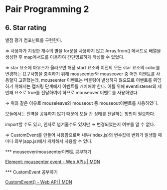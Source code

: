 # Pair Programming 2

## 6. Star rating

별점 평가 컴포넌트를 구현한다.

⇒ 사용자가 지정한 개수의 별을 for문을 사용하지 않고 Array.from() 메서드로 배열을 생성한 후 map메서드를 이용하여 간단명료하게 작성할 수 있었다.

⇒ star 요소에 마우스가 올라오면 해당 start 요소와 이전의 모든 star 요소의 color를 변경하는 요구사항을 충족하기 위해 mouseenter와 mouseover 중 어떤 이벤트를 사용할지 고민했는데, mouseenter 이벤트는 버블링이 발생하지 않으므로 이벤트를 위임하기 위해서는 캡처링 단계에서 이벤트를 캐치해야 한다. 이를 위해 eventlistener의 세 번째 요소로 true를 전달하여야 하므로 mouseover 이벤트를 사용하였다.

⇒ 위와 같은 이유로 mouseleave와 mouseout 중 mouseout이벤트를 사용하였다.

모듈에서는 전역을 공유하지 않기 때문에 모듈 간 상태를 전달하는 방법이 필요하다. 

import할 수도 있고, 인자로 넘겨줄수도 있지만 ⇒ 변경되었는지 여부를 알 수 없다. 

⇒ CustomEvent를 만들어 사용함으로써 내부(index.js)의 변수값에 변화가 발생할 때마다 외부(app.js)에서 캐치해서 사용할 수 있다.

*** mouseover/mouseenter이벤트 공부하기

[Element&colon; mouseenter event - Web APIs | MDN](https://developer.mozilla.org/en-US/docs/Web/API/Element/mouseenter_event)

*** CustomEvent 공부하기

[CustomEvent() - Web API | MDN](https://developer.mozilla.org/ko/docs/Web/API/CustomEvent/CustomEvent)
